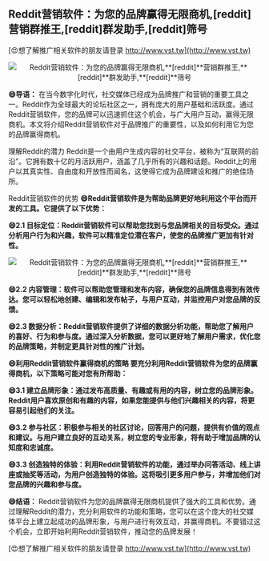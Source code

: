 ## **Reddit营销软件：为您的品牌赢得无限商机,**[reddit]**营销群推王,**[reddit]**群发助手,**[reddit]**筛号**

[😍想了解推广相关软件的朋友请登录 http://www.vst.tw](http://www.vst.tw)

 <center><img src="https://vst.tw/MP4/tuiguang/png/6.png" alt="Reddit营销软件：为您的品牌赢得无限商机,**[reddit]**营销群推王,**[reddit]**群发助手,**[reddit]**筛号"></center>

**😄导语：**
在当今数字化时代，社交媒体已经成为品牌推广和营销的重要工具之一。Reddit作为全球最大的论坛社区之一，拥有庞大的用户基础和活跃度。通过Reddit营销软件，您的品牌可以迅速抓住这个机会，与广大用户互动，赢得无限商机。本文将介绍Reddit营销软件对于品牌推广的重要性，以及如何利用它为您的品牌赢得商机。

理解Reddit的潜力
Reddit是一个由用户生成内容的社交平台，被称为“互联网的前沿”。它拥有数十亿的月活跃用户，涵盖了几乎所有的兴趣和话题。Reddit上的用户以其真实性、自由度和开放性而闻名，这使得它成为品牌建设和推广的绝佳场所。

Reddit营销软件的优势
**😄Reddit营销软件是为帮助品牌更好地利用这个平台而开发的工具。它提供了以下优势：**

**😄2.1 目标定位：Reddit营销软件可以帮助您找到与您品牌相关的目标受众。通过分析用户行为和兴趣，软件可以精准定位潜在客户，使您的品牌推广更加有针对性。**

 <center><img src="https://vst.tw/MP4/tuiguang/png/6.png" alt="Reddit营销软件：为您的品牌赢得无限商机,**[reddit]**营销群推王,**[reddit]**群发助手,**[reddit]**筛号"></center>

**😄2.2 内容管理：软件可以帮助您管理和发布内容，确保您的品牌信息得到有效传达。您可以轻松地创建、编辑和发布帖子，与用户互动，并监控用户对您品牌的反馈。**

**😄2.3 数据分析：Reddit营销软件提供了详细的数据分析功能，帮助您了解用户的喜好、行为和参与度。通过深入分析数据，您可以更好地了解用户需求，优化您的品牌策略，并制定更具针对性的推广计划。**

**😄利用Reddit营销软件赢得商机的策略 要充分利用Reddit营销软件为您的品牌赢得商机，以下策略可能对您有所帮助：**

**😄3.1 建立品牌形象：通过发布高质量、有趣或有用的内容，树立您的品牌形象。Reddit用户喜欢原创和有趣的内容，如果您能提供与他们兴趣相关的内容，将更容易引起他们的关注。**

**😄3.2 参与社区：积极参与相关的社区讨论，回答用户的问题，提供有价值的观点和建议。与用户建立良好的互动关系，树立您的专业形象，将有助于增加品牌的认知度和忠诚度。**

**😄3.3 创造独特的体验：利用Reddit营销软件的功能，通过举办问答活动、线上讲座或抽奖等活动，为用户创造独特的体验。这将吸引更多用户参与，并增加他们对您品牌的兴趣和参与度。**

**😄结语：**
Reddit营销软件为您的品牌赢得无限商机提供了强大的工具和优势。通过理解Reddit的潜力，充分利用软件的功能和策略，您可以在这个庞大的社交媒体平台上建立起成功的品牌形象，与用户进行有效互动，并赢得商机。不要错过这个机会，立即开始利用Reddit营销软件，推动您的品牌发展！

[😍想了解推广相关软件的朋友请登录 http://www.vst.tw](http://www.vst.tw)



